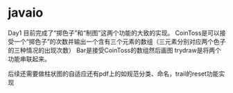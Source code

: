 # javaio
Day1
目前完成了“掷色子”和“制图”这两个功能的大致的实现。
CoinToss是可以接受一个“掷色子”的次数并输出一个含有三个元素的数组（三元素分别对应两个色子的三种情况的出现次数）
Bar是接受CoinToss的数组然后画图
trydraw是将两个功能串联起来。


后续还需要做柱状图的自适应还有pdf上的如规范分类、命名，trail的reset功能实现